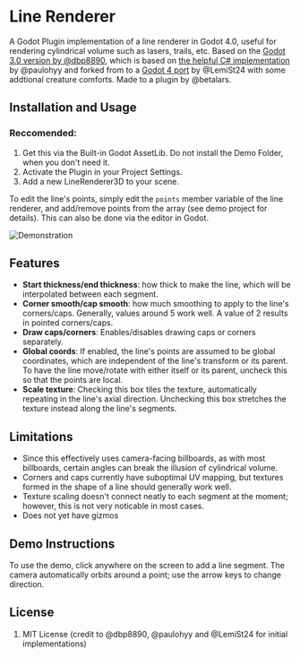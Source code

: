 # Line Renderer
A Godot Plugin implementation of a line renderer in Godot 4.0, useful for rendering cylindrical volume such as lasers, trails, etc. Based on the [Godot 3.0 version by @dbp8890](https://github.com/dbp8890/line-renderer), which is based on [the helpful C# implementation](https://github.com/paulohyy/linerenderer) by @paulohyy and forked from to a [Godot 4 port](https://github.com/LemiSt24/line-renderer) by @LemiSt24 with some addtional creature comforts. Made to a plugin by @betalars.

## Installation and Usage

### Reccomended:
 1. Get this via the Built-in Godot AssetLib. Do not install the Demo Folder, when you don't need it.
 2. Activate the Plugin in your Project Settings.
 3. Add a new LineRenderer3D to your scene.

To edit the line's points, simply edit the `points` member variable of the line renderer, and add/remove points from the array (see demo project for details). This can also be done via the editor in Godot.

![Demonstration](https://github.com/dbp8890/LineRenderer/blob/master/linerendererdemo.gif)

## Features
- **Start thickness/end thickness**: how thick to make the line, which will be interpolated between each segment.
- **Corner smooth/cap smooth**: how much smoothing to apply to the line's corners/caps. Generally, values around 5 work well. A value of 2 results in pointed corners/caps.
- **Draw caps/corners**: Enables/disables drawing caps or corners separately.
- **Global coords**: If enabled, the line's points are assumed to be global coordinates, which are independent of the line's transform or its parent. To have the line move/rotate with either itself or its parent, uncheck this so that the points are local.
- **Scale texture**: Checking this box tiles the texture, automatically repeating in the line's axial direction. Unchecking this box stretches the texture instead along the line's segments.

## Limitations
- Since this effectively uses camera-facing billboards, as with most billboards, certain angles can break the illusion of cylindrical volume.
- Corners and caps currently have suboptimal UV mapping, but textures formed in the shape of a line should generally work well.
- Texture scaling doesn't connect neatly to each segment at the moment; however, this is not very noticable in most cases.
- Does not yet have gizmos

## Demo Instructions
To use the demo, click anywhere on the screen to add a line segment. The camera automatically orbits around a point; use the arrow keys to change direction.

## License
1) MIT License (credit to @dbp8890, @paulohyy and @LemiSt24 for initial implementations)

